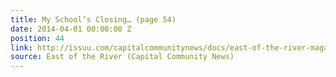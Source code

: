 ```yaml
---
title: My School’s Closing… (page 54)
date: 2014-04-01 00:00:00 Z
position: 44
link: http://issuu.com/capitalcommunitynews/docs/east-of-the-river-magazine-march-20
source: East of the River (Capital Community News)
---
```


